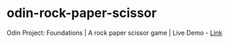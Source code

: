 # odin-rock-paper-scissor

Odin Project: Foundations | A rock paper scissor game |
Live Demo - [Link](https://swapnanil1.github.io/odin-rock-paper-scissor)
